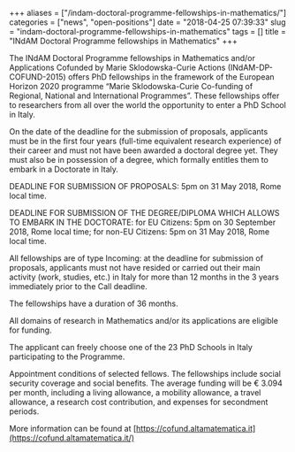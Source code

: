 +++
aliases = ["/indam-doctoral-programme-fellowships-in-mathematics/"]
categories = ["news", "open-positions"]
date = "2018-04-25 07:39:33"
slug = "indam-doctoral-programme-fellowships-in-mathematics"
tags = []
title = "INdAM Doctoral Programme fellowships in Mathematics"
+++

The INdAM Doctoral Programme fellowships in Mathematics and/or
Applications Cofunded by Marie Sklodowska-Curie Actions
(INdAM-DP-COFUND-2015) offers PhD fellowships in the framework of the
European Horizon 2020 programme “Marie Sklodowska-Curie Co-funding of
Regional, National and International Programmes”. These fellowships
offer to researchers from all over the world the opportunity to enter a
PhD School in Italy.

On the date of the deadline for the submission of proposals, applicants
must be in the first four years (full-time equivalent research
experience) of their career and must not have been awarded a doctoral
degree yet. They must also be in possession of a degree, which formally
entitles them to embark in a Doctorate in Italy.

DEADLINE FOR SUBMISSION OF PROPOSALS: 5pm on 31
May 2018, Rome local time.

DEADLINE FOR SUBMISSION OF THE DEGREE/DIPLOMA WHICH ALLOWS TO EMBARK IN
THE DOCTORATE: for EU Citizens: 5pm on 30
September 2018, Rome local time; for non-EU
Citizens: 5pm on 31 May 2018, Rome local
time.

All fellowships are of type Incoming: at the deadline for submission of
proposals, applicants must not have resided or carried out their main
activity (work, studies, etc.) in Italy for more than 12 months in the 3
years immediately prior to the Call deadline.

The fellowships have a duration of 36 months.

All domains of research in Mathematics and/or its applications are
eligible for funding.

The applicant can freely choose one of the 23 PhD Schools in Italy
participating to the Programme.

Appointment conditions of selected fellows. The fellowships include
social security coverage and social benefits. The average funding will
be € 3.094 per month, including a living allowance, a mobility
allowance, a travel allowance, a research cost contribution, and
expenses for secondment periods.

More information can be found
at [https://cofund.altamatematica.it](https://cofund.altamatematica.it/)
